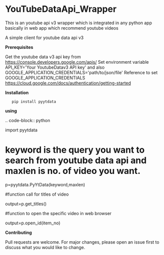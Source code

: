 YouTubeDataApi_Wrapper 
======================
This is an youtube api v3 wrapper which is integrated in any python app basically in web app which recommend youtube videos

A simple client for youtube data api v3 

**Prerequisites**

Get the youtube data v3 api key from https://console.developers.google.com/apis/
Set environment variable API_KEY='Your YoutubeDatav3 API key' 
and also GOOGLE_APPLICATION_CREDENTIALS='path/to/json/file' 
Reference to set GOOGLE_APPLICATION_CREDENTIALS
https://cloud.google.com/docs/authentication/getting-started  

**Installation**
	
	   pip install pyytdata 

**using**


.. code-block:: python  

   import pyytdata

   # keyword is the query you want to search from youtube data api and maxlen is no. of     video   you want.

   p=pyytdata.PyYtData(keyword,maxlen) 				    
					
   #function call for titles of video	
					
   output=p.get_titles() 

   #function to open the specific video in web browser

   output=p.open_id(item_no)  



**Contributing**

Pull requests are welcome. For major changes, please open an issue first to discuss what you would like to change.

